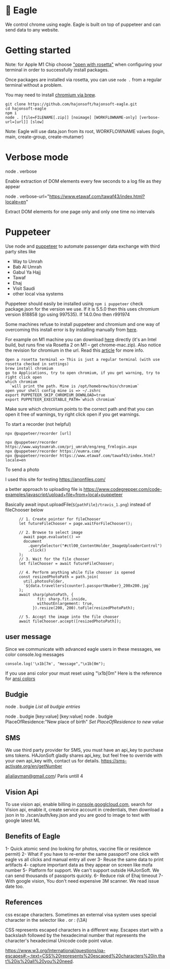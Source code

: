 # 🦅 Eagle

We control chrome using eagle. Eagle is built on top of puppeteer and can send data to any website.

# Getting started 

Note: for Apple M1 Chip choose ["open with rosetta"](https://www.courier.com/blog/tips-and-tricks-to-setup-your-apple-m1-for-development) when configuring your terminal in order to successfully install packages.

Once packages are installed via rosetta, you can use `node .` from a regular terminal without a problem.

You may need to install [chromium via brew](https://linguinecode.com/post/how-to-fix-m1-mac-puppeteer-chromium-arm64-bug).


```
git clone https://github.com/hajonsoft/hajonsoft-eagle.git
cd hajonsoft-eagle
npm i
node . [file=FILENAME[.zip]] [noimage] [WORKFLOWNAME-only] [verbose-url=[url]] [slow]

```

Note: Eagle will use data.json from its root, WORKFLOWNAME values (login, main, create-group, create-mutamer)

# Verbose mode

node . verbose

Enable extraction of DOM elements every few seconds to a log file as they appear

node . verbose-url="https://www.etawaf.com/tawaf43/index.html?locale=en"

Extract DOM elements for one page only and only one time no intervals

# Puppeteer

Use node and [puppeteer](https://github.com/puppeteer/puppeteer/tree/main#readme) to automate passenger data exchange with third party sites like

* Way to Umrah
* Bab Al Umrah
* Gabul Ya Hajj
* Tawaf
* Ehaj
* Visit Saudi
* other local visa systems

Puppeteer should easily be installed using `npm i puppeteer` check package.json for the version we use. If it is 5.5.0 then this uses chromium version 818858 (go using 997535). If 14.0.0no then r991974

Some machines refuse to install puppeteer and chromium and one way of overcoming this install error is by installing manually from [here](https://commondatastorage.googleapis.com/chromium-browser-snapshots/index.html).

For example on M1 machine you can download [here](https://commondatastorage.googleapis.com/chromium-browser-snapshots/index.html?prefix=Mac/818858/) directly (it's an Intel build, but runs fine via Rosetta 2 on M1 – get chrome-mac.zip). Also notice the revision for chromium in the url. Read this [article](https://linguinecode.com/post/how-to-fix-m1-mac-puppeteer-chromium-arm64-bug) for more info.

```
Open a rosetta terminal => This is just a regular terminal (with use rosetta checked in settings)
brew install chromium
go to Applications, try to open chromium, if you get warning, try to right click open
which chromium
  `will print the path. Mine is /opt/homebrew/bin/chromium`
open your shell config mine is => ~/.zshrc
export PUPPETEER_SKIP_CHROMIUM_DOWNLOAD=true
export PUPPETEER_EXECUTABLE_PATH=`which chromium`
```

Make sure which chromium points to the correct path and that you can open it free of warnings, try right click open if you get warnings.


To start a recorder (not helpful)

```
npx @puppeteer/recorder [url]

npx @puppeteer/recorder https://www.waytoumrah.com/prj_umrah/eng/eng_frmlogin.aspx
npx @puppeteer/recorder https://eumra.com/
npx @puppeteer/recorder https://www.etawaf.com/tawaf43/index.html?locale=en
```

To send a photo

I used this site for testing
https://anonfiles.com/

a better approach to uploading file is https://www.codegrepper.com/code-examples/javascript/upload+file+from+local+puppeteer

Basically 
await input.uploadFile(`${pathFile}/travis_1.png`)
instead of fileChooser below

```
      // 1. Create pointer for fileChooser
      let futureFileChooser = page.waitForFileChooser();

      // 2. Browse to select image
        await page.evaluate(() =>
        document
          .querySelector("#ctl00_ContentHolder_ImageUploaderControl")
          .click()
      );
      // 3. Wait for the file chooser
      let fileChooser = await futureFileChooser;

      // 4. Perform anything while file chooser is opened
      const resizedPhotoPath = path.join(
        util.photosFolder,
        `${data.travellers[counter].passportNumber}_200x200.jpg`
      );
      await sharp(photoPath, {
              fit: sharp.fit.inside,
              withoutEnlargement: true,
            }).resize(200, 200).toFile(resizedPhotoPath);

      // 5. Accept the image into the file chooser
      await fileChooser.accept([resizedPhotoPath]);
```

## user message
Since we communicate with advanced eagle users in these messages, we color console.log messages 

`console.log('\x1b[7m', "message","\x1b[0m");`

If you use ansi color your must reset using "\x1b[0m"
Here is the reference for [ansi colors](https://telepathy.freedesktop.org/doc/telepathy-glib/telepathy-glib-debug-ansi.html#TP-ANSI-RESET:CAPS) 

## Budgie

node . budgie
_List all budgie entries_

node . budgie [key:value] [key:value]
node . budgie PlaceOfResidence:"New place of birth"
_Set PlaceOfResidence to new value_

## SMS
We use third party provider for SMS, you must have an api_key to purchase sms tokens. HAJonSoft gladly shares api_key, but feel free to override with your own api_key with, contact us for details. 
https://sms-activate.org/en/getNumber

alialiayman@gmail.com/ Paris untill 4

## Vision Api

To use vision api, enable billing in [console.googlcloud.com](https://console.cloud.google.com/), search for Vision api, enable it, create service account in credentials, then download a json in to ./scan/auth/key.json and you are good to image to text with google latest ML 

## Benefits of Eagle

1- Quick atomic send (no looking for photos, vaccine file or residence permit)
2- What if you have to re-enter the same passport? one click with eagle vs all clicks and manual entry all over
3- Reuse the same data to print artifacts
4- capture important data as they appear on screen like mofa number
5- Platform for support. We can't support outside HAJonSoft. We can send thousands of passports quickly.
6- Reduce risk of Ehaj timeout
7- With google vision, You don't need expensive 3M scanner. We read issue date too.

## References
css escape characters. Sometimes an external visa system uses special character in the selector like . or : (\3A)

CSS represents escaped characters in a different way. Escapes start with a backslash followed by the hexadecimal number that represents the character's hexadecimal Unicode code point value.

https://www.w3.org/International/questions/qa-escapes#:~:text=CSS%20represents%20escaped%20characters%20in,that%20is%20all%20you%20need.

